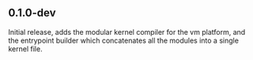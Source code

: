 ## 0.1.0-dev

Initial release, adds the modular kernel compiler for the vm platform, and the
entrypoint builder which concatenates all the modules into a single kernel file.
